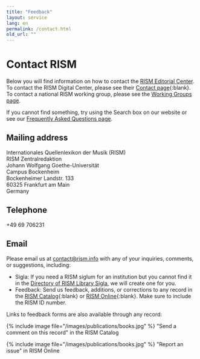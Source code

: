 ```yaml
---
title: "Feedback"
layout: service
lang: en
permalink: /contact.html
old_url: ""
---
```


# Contact RISM  

Below you will find information on how to contact the [RISM Editorial Center](/editorial-center.html). To contact the RISM Digital Center, please see their [Contact page](https://rism.digital/organization/contact.html){:blank}. To contact a national RISM working group, please see the [Working Groups page](/working-groups.html).  

If you cannot find something, try using the Search box on our website or see our [Frequently Asked Questions page](/service/faq.html).

## Mailing address  

Internationales Quellenlexikon der Musik (RISM)  
RISM Zentralredaktion  
Johann Wolfgang Goethe-Universität  
Campus Bockenheim  
Bockenheimer Landstr. 133  
60325 Frankfurt am Main  
Germany  

## Telephone  

+49 69 706231

## Email  

Please email us at [contact@rism.info](mailto:contact@rism.info) with any of your inquiries, comments, or suggestions, including:
- Sigla: If you need a RISM siglum for an institution but you cannot find it in the [Directory of RISM Library Sigla](/community/sigla.html), we will create one for you.
- Feedback: Send us feedback, additions, or corrections to any record in the [RISM Catalog](https://opac.rism.info/index.php?id=15&L=1){:blank} or [RISM Online](https://rism.online/){:blank}. Make sure to include the RISM ID number.

Links to feedback forms are also available through any record:  

{% include image file="/images/publications/books.jpg" %} 
"Send a comment on this record" in the RISM Catalog


{% include image file="/images/publications/books.jpg" %}
"Report an issue" in RISM Online
